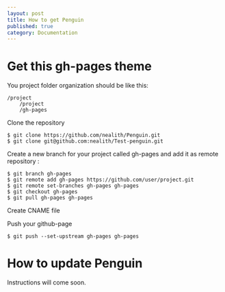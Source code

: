 ```yaml
---
layout: post
title: How to get Penguin
published: true
category: Documentation
---
```


# Get this gh-pages theme

You project folder organization should be like this:

    /project
        /project
        /gh-pages

Clone the repository

    $ git clone https://github.com/nealith/Penguin.git
    $ git clone git@github.com:nealith/Test-penguin.git

Create a new branch for your project called gh-pages and add it as remote repository :

    $ git branch gh-pages
    $ git remote add gh-pages https://github.com/user/project.git
    $ git remote set-branches gh-pages gh-pages
    $ git checkout gh-pages
    $ git pull gh-pages gh-pages

Create CNAME file

Push your github-page

    $ git push --set-upstream gh-pages gh-pages

# How to update Penguin

Instructions will come soon.